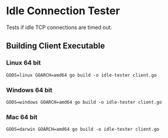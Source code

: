 # Idle Connection Tester

Tests if idle TCP connections are timed out.

## Building Client Executable

### Linux 64 bit

    GOOS=linux GOARCH=amd64 go build -o idle-tester client.go

### Windows 64 bit

    GOOS=windows GOARCH=amd64 go build -o idle-tester client.go

### Mac 64 bit

    GOOS=darwin GOARCH=amd64 go build -o idle-tester client.go
